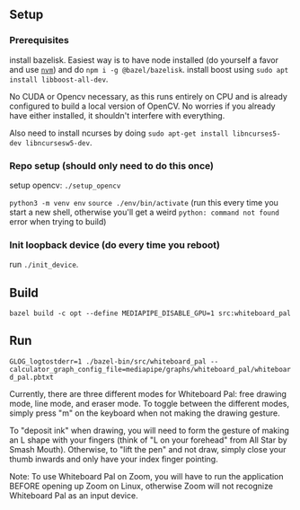 ## Setup

### Prerequisites

install bazelisk. Easiest way is to have node installed (do yourself a favor and use [`nvm`](https://github.com/nvm-sh/nvm)) and do `npm i -g @bazel/bazelisk`.
install boost using `sudo apt install libboost-all-dev`.

No CUDA or Opencv necessary, as this runs entirely on CPU and is already configured to build a local version of OpenCV. No worries if you already have either installed, it shouldn't interfere with everything.

Also need to install ncurses by doing `sudo apt-get install libncurses5-dev libncursesw5-dev`.

### Repo setup (should only need to do this once)

setup opencv: `./setup_opencv`

`python3 -m venv env`
`source ./env/bin/activate` (run this every time you start a new shell, otherwise you'll get a weird `python: command not found` error when trying to build)


### Init loopback device (do every time you reboot)

run `./init_device`.


## Build

`bazel build -c opt --define MEDIAPIPE_DISABLE_GPU=1 src:whiteboard_pal`

## Run

`GLOG_logtostderr=1 ./bazel-bin/src/whiteboard_pal --calculator_graph_config_file=mediapipe/graphs/whiteboard_pal/whiteboard_pal.pbtxt`

Currently, there are three different modes for Whiteboard Pal: free drawing mode, line mode, and eraser mode. To toggle between the different modes, simply press "m" on the keyboard when not making the drawing gesture.

To "deposit ink" when drawing, you will need to form the gesture of making an L shape with your fingers (think of "L on your forehead" from All Star by Smash Mouth). Otherwise, to "lift the pen" and not draw, simply close your thumb inwards and only have your index finger pointing. 

Note: To use Whiteboard Pal on Zoom, you will have to run the application BEFORE opening up Zoom on Linux, otherwise Zoom will not recognize Whiteboard Pal as an input device.

